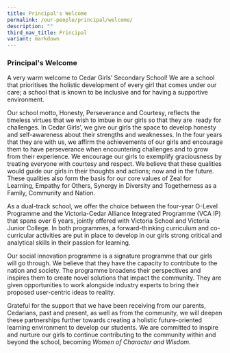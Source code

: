 ```yaml
---
title: Principal's Welcome
permalink: /our-people/principal/welcome/
description: ""
third_nav_title: Principal
variant: markdown
---
```

### Principal's Welcome

A very warm welcome to Cedar Girls’ Secondary School! We are a school that prioritises the holistic development of every girl that comes under our care; a school that is known to be inclusive and for having a supportive environment.

Our school motto, Honesty, Perseverance and Courtesy, reflects the timeless virtues that we wish to imbue in our girls so that they are &nbsp;ready for challenges.&nbsp;In Cedar Girls’, we give our girls the space to develop honesty and self-awareness about their strengths and weaknesses. In the four years that they are with us, we affirm the achievements of our girls and encourage them to have perseverance when encountering challenges and to grow from their experience. We encourage our girls to exemplify graciousness by treating everyone with courtesy and respect. We believe that these qualities would guide our girls in their thoughts and actions; now and in the future. These qualities also form the basis for our core values of Zeal for Learning,&nbsp;Empathy for Others, Synergy in Diversity and Togetherness as a Family, Community and Nation.

As a dual-track school, we offer the choice between the four-year O-Level Programme and the Victoria-Cedar Alliance Integrated Programme (VCA IP) that spans over 6 years, jointly offered with Victoria School and Victoria Junior College. In both programmes, a forward-thinking curriculum and co-curricular activities are put in place to develop in our girls strong critical and analytical skills in their passion for learning.

Our social innovation programme is a signature programme that our girls will go through. We believe that they have the capacity to contribute to the nation and society. The programme broadens their perspectives and inspires them to create novel solutions that impact the community. They are given opportunities to work alongside industry experts to bring their proposed user-centric ideas to reality.


Grateful for the support that we have been receiving from our parents, Cedarians, past and present, as well as from the community, we will deepen these partnerships further towards creating a holistic future-oriented learning environment to develop our students. We are committed to inspire and nurture our girls to continue contributing to the community within and beyond the school, becoming&nbsp;_Women of Character and Wisdom._

